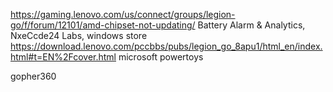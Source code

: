 https://gaming.lenovo.com/us/connect/groups/legion-go/f/forum/12101/amd-chipset-not-updating/
Battery Alarm & Analytics, NxeCcde24 Labs, windows store
https://download.lenovo.com/pccbbs/pubs/legion_go_8apu1/html_en/index.html#t=EN%2Fcover.html
microsoft powertoys

gopher360
